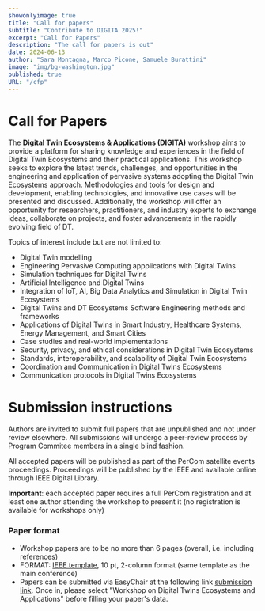 ```yaml
---
showonlyimage: true
title: "Call for papers"
subtitle: "Contribute to DIGITA 2025!"
excerpt: "Call for Papers"
description: "The call for papers is out"
date: 2024-06-13
author: "Sara Montagna, Marco Picone, Samuele Burattini"
image: "img/bg-washington.jpg"
published: true
URL: "/cfp"
---
```


# Call for Papers
The **Digital Twin Ecosystems & Applications (DIGITA)** workshop aims to provide a platform for sharing
knowledge and experiences in the field of Digital Twin Ecosystems and their practical applications. This workshop
seeks to explore the latest trends, challenges, and opportunities in the engineering and application of pervasive systems adopting the Digital Twin
Ecosystems approach.
Methodologies and tools for design and development, enabling technologies, and innovative use cases
will be presented and discussed.
Additionally, the workshop will offer an opportunity for researchers, practitioners,
and industry experts to exchange ideas, collaborate on projects, and foster advancements in the rapidly evolving
field of DT.

Topics of interest include but are not limited to:

* Digital Twin modelling 
* Engineering Pervasive Computing appplications with Digital Twins
* Simulation techniques for Digital Twins
* Artificial Intelligence and Digital Twins
* Integration of IoT, AI, Big Data Analytics and Simulation in Digital Twin Ecosystems
* Digital Twins and DT Ecosystems Software Engineering methods and frameworks
* Applications of Digital Twins in Smart Industry, Healthcare Systems, Energy Management, and Smart Cities
* Case studies and real-world implementations
* Security, privacy, and ethical considerations in Digital Twin Ecosystems
* Standards, interoperability, and scalability of Digital Twin Ecosystems
* Coordination and Communication in Digital Twins Ecosystems
* Communication protocols in Digital Twins Ecosystems



# Submission instructions

Authors are invited to submit full papers that are unpublished and not under review elsewhere. 
All submissions will undergo a peer-review process by Program Commitee members in a single blind fashion.

All accepted papers will be published as part of the PerCom satellite events proceedings. Proceedings will be published by the IEEE and available online through IEEE Digital Library. 

**Important**: each accepted paper requires a full PerCom registration and at least one author attending the workshop to present it (no registration is available for workshops only)

### Paper format

* Workshop papers are to be no more than 6 pages (overall, i.e. including references)
* FORMAT: [IEEE template](https://www.ieee.org/conferences/publishing/templates.html), 10 pt, 2-column format (same template as the main conference)
* Papers can be submitted via EasyChair at the following link [submission link](https://easychair.org/my/conference?conf=percom2025). Once in, please select "Workshop on Digital Twins Ecosystems and Applications" before filling your paper's data.

